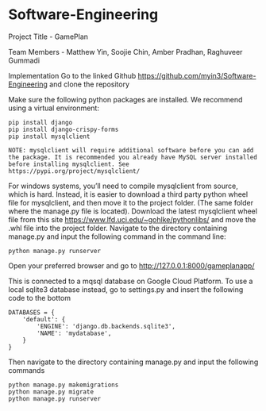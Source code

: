 # Software-Engineering


Project Title - GamePlan

Team Members - Matthew Yin, Soojie Chin, Amber Pradhan, Raghuveer Gummadi

Implementation
Go to the linked Github https://github.com/myin3/Software-Engineering and clone the repository

Make sure the following python packages are installed. We recommend using a virtual environment:
```
pip install django
pip install django-crispy-forms
pip install mysqlclient
```
	NOTE: mysqlclient will require additional software before you can add the package. It is recommended you already have MySQL server installed before installing mysqlclient. See https://pypi.org/project/mysqlclient/ 
For windows systems, you’ll need to compile mysqlclient from source, which is hard. Instead, it is easier to download a third party python wheel file for mysqlclient, and then move it to the project folder. (The same folder where the manage.py file is located). Download the latest mysqlclient wheel file from this site https://www.lfd.uci.edu/~gohlke/pythonlibs/ and move the .whl file into the project folder.
Navigate to the directory containing manage.py and input the following command in the command line: 
```
python manage.py runserver
```
Open your preferred browser and go to http://127.0.0.1:8000/gameplanapp/

This is connected to a mqsql database on Google Cloud Platform. To use a local sqlite3 database instead, go to settings.py and insert the following code to the bottom 
```
DATABASES = {
    'default': {
        'ENGINE': 'django.db.backends.sqlite3',
        'NAME': 'mydatabase',
    }
}
```

Then navigate to the directory containing manage.py and input the following commands
```
python manage.py makemigrations
python manage.py migrate
python manage.py runserver
```



